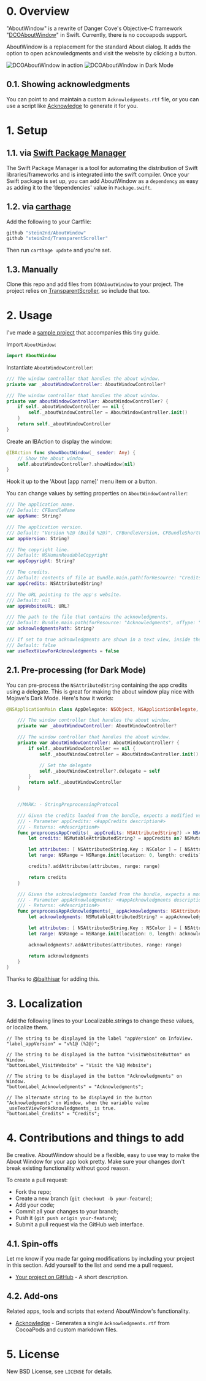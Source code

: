 # 0. Overview
"AboutWindow" is a rewrite of Danger Cove's Objective-C framework "[DCOAboutWindow](https://github.com/DangerCove/DCOAboutWindow)" in Swift.
Currently, there is no cocoapods support.

AboutWindow is a replacement for the standard About dialog.
It adds the option to open acknowledgments and visit the website by clicking a button.

![DCOAboutWindow in action](https://raw.github.com/DangerCove/DCOAboutWindow/master/screenshots/DCOAboutWindow.png)
![DCOAboutWindow in Dark Mode](https://raw.github.com/DangerCove/DCOAboutWindow/master/screenshots/DCOAboutWindow-DarkMode.png)

## 0.1. Showing acknowledgments
You can point to and maintain a custom `Acknowledgments.rtf` file, or you can use a script like [Acknowledge](https://github.com/DangerCove/Acknowledge) to generate it for you.

# 1. Setup
## 1.1. via [Swift Package Manager](https://swift.org/package-manager/)
The Swift Package Manager is a tool for automating the distribution of Swift libraries/frameworks and is integrated into the swift compiler. Once your Swift package is set up, you can add AboutWindow as a `dependency` as easy as adding it to the ‘dependencies' value in `Package.swift`.

## 1.2. via [carthage](https://github.com/Carthage/Carthage)
Add the following to your Cartfile:
```bash
github "stein2nd/AboutWindow"
github "stein2nd/TransparentScroller"
```
Then run `carthage update` and you're set.

## 1.3. Manually
Clone this repo and add files from `DCOAboutWindow` to your project.
The project relies on [TransparentScroller](https://github.com/stein2nd/TransparentScroller), so include that too.

# 2. Usage
I've made a [sample project](https://github.com/DangerCove/DCOAboutWindowExample) that accompanies this tiny guide.

Import `AboutWindow`:
```swift
import AboutWindow
```

Instantiate `AboutWindowController`:
```swift
/// The window controller that handles the about window.
private var _aboutWindowController: AboutWindowController?

/// The window controller that handles the about window.
private var aboutWindowController: AboutWindowController? {
	if self._aboutWindowController == nil {
		self._aboutWindowController = AboutWindowController.init()
	}
	return self._aboutWindowController
}
```

Create an IBAction to display the window:
```swift
@IBAction func showAboutWindow(_ sender: Any) {
	// Show the about window
	self.aboutWindowController?.showWindow(nil)
}
```

Hook it up to the 'About [app name]' menu item or a button.

You can change values by setting properties on `AboutWindowController`:
```swift
/// The application name.
/// Default: CFBundleName
var appName: String?

/// The application version.
/// Default: "Version %1@ (Build %2@)", CFBundleVersion, CFBundleShortVersionString
var appVersion: String?

/// The copyright line.
/// Default: NSHumanReadableCopyright
var appCopyright: String?

/// The credits.
/// Default: contents of file at Bundle.main.path(forResource: "Credits", ofType: "rtf")
var appCredits: NSAttributedString?

/// The URL pointing to the app's website.
/// Default: nil
var appWebsiteURL: URL?

/// The path to the file that contains the acknowledgments.
/// Default: Bundle.main.path(forResource: "Acknowledgments", ofType: "rtf")
var acknowledgmentsPath: String?

/// If set to true acknowledgments are shown in a text view, inside the window. Otherwise an external editor is launched.
/// Default: false
var useTextViewForAcknowledgments = false
```

## 2.1. Pre-processing (for Dark Mode)
You can pre-process the `NSAttributedString` containing the app credits using a delegate. This is great for making the about window play nice with Mojave's Dark Mode. Here's how it works:

```swift
@NSApplicationMain class AppDelegate: NSObject, NSApplicationDelegate, StringPreprocessingProtocol {

	/// The window controller that handles the about window.
	private var _aboutWindowController: AboutWindowController?

	/// The window controller that handles the about window.
	private var aboutWindowController: AboutWindowController? {
		if self._aboutWindowController == nil {
			self._aboutWindowController = AboutWindowController.init()

			// Set the delegate
			self._aboutWindowController?.delegate = self
		}
		return self._aboutWindowController
	}


	//MARK: - StringPreprocessingProtocol

	/// Given the credits loaded from the bundle, expects a modified version to be used in return.
	/// - Parameter appCredits: <#appCredits description#>
	/// - Returns: <#description#>
	func preprocessAppCredits(_ appCredits: NSAttributedString?) -> NSAttributedString? {
		let credits: NSMutableAttributedString? = appCredits as? NSMutableAttributedString

		let attributes: [ NSAttributedString.Key : NSColor ] = [ NSAttributedString.Key.foregroundColor: NSColor.textColor ]
		let range: NSRange = NSRange.init(location: 0, length: credits?.length ?? 0)

		credits?.addAttributes(attributes, range: range)

		return credits
	}

	/// Given the acknowledgments loaded from the bundle, expects a modified version to be used in return.
	/// - Parameter appAcknowledgments: <#appAcknowledgments description#>
	/// - Returns: <#description#>
	func preprocessAppAcknowledgments(_ appAcknowledgments: NSAttributedString?) -> NSAttributedString? {
		let acknowledgments: NSMutableAttributedString? = appAcknowledgments as? NSMutableAttributedString

		let attributes: [ NSAttributedString.Key : NSColor ] = [ NSAttributedString.Key.foregroundColor: NSColor.textColor ]
		let range: NSRange = NSRange.init(location: 0, length: acknowledgments?.length ?? 0)

		acknowledgments?.addAttributes(attributes, range: range)

		return acknowledgments
	}
}
```

Thanks to [@balthisar](https://github.com/balthisar) for adding this.

# 3. Localization
Add the following lines to your Localizable.strings to change these values, or localize them.

```strings
// The string to be displayed in the label "appVersion" on InfoView.
"label_appVersion" = "v%1@ (%2@)";

// The string to be displayed in the button "visitWebsiteButton" on Window.
"buttonLabel_VisitWebsite" = "Visit the %1@ Website";

// The string to be displayed in the button "Acknowledgments" on Window.
"buttonLabel_Acknowledgments" = "Acknowledgments";

// The alternate string to be displayed in the button "Acknowledgments" on Window, when the variable value _useTextViewForAcknowledgments_ is true.
"buttonLabel_Credits" = "Credits";
```

# 4. Contributions and things to add
Be creative. AboutWindow should be a flexible, easy to use way to make the About Window for your app look pretty. Make sure your changes don't break existing functionality without good reason.

To create a pull request:

* Fork the repo;
* Create a new branch (`git checkout -b your-feature`);
* Add your code;
* Commit all your changes to your branch;
* Push it (`git push origin your-feature`);
* Submit a pull request via the GitHub web interface.

## 4.1. Spin-offs
Let me know if you made far going modifications by including your project in this section. Add yourself to the list and send me a pull request.

* [Your project on GitHub](http://www.dangercove.com) - A short description.

## 4.2. Add-ons
Related apps, tools and scripts that extend AboutWindow's functionality.

* [Acknowledge](https://github.com/DangerCove/Acknowledge) - Generates a single `Acknowledgments.rtf` from CocoaPods and custom markdown files.

# 5. License
New BSD License, see `LICENSE` for details.
